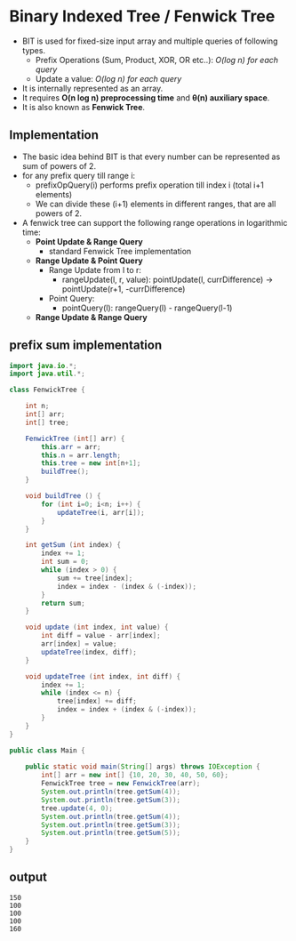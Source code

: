 # Binary Indexed Tree / Fenwick Tree
- BIT is used for fixed-size input array and multiple queries of following types.
    - Prefix Operations (Sum, Product, XOR, OR etc..): *O(log n) for each query*
    - Update a value: *O(log n) for each query*
- It is internally represented as an array.
- It requires **O(n log n) preprocessing time** and **θ(n) auxiliary space**.
- It is also known as **Fenwick Tree**.
  
## Implementation
  - The basic idea behind BIT is that every number can be represented as sum of powers of 2.
  - for any prefix query till range i:
    - prefixOpQuery(i) performs prefix operation till index i (total i+1 elements)
    - We can divide these (i+1) elements in different ranges, that are all powers of 2.
  - A fenwick tree can support the following range operations in logarithmic time:
    - **Point Update & Range Query**
        - standard Fenwick Tree implementation
    - **Range Update & Point Query**
        - Range Update from l to r:
            - rangeUpdate(l, r, value): pointUpdate(l, currDifference) -> pointUpdate(r+1, -currDifference)
        - Point Query:
            - pointQuery(l): rangeQuery(l) - rangeQuery(l-1)
    - **Range Update & Range Query**
    
## prefix sum implementation
```java
import java.io.*;
import java.util.*;

class FenwickTree {

	int n;
	int[] arr;
	int[] tree;

	FenwickTree (int[] arr) {
		this.arr = arr;
		this.n = arr.length;
		this.tree = new int[n+1];
		buildTree();
	}

	void buildTree () {
		for (int i=0; i<n; i++) {
			updateTree(i, arr[i]);
		}
	}

	int getSum (int index) {
		index += 1;
		int sum = 0;
		while (index > 0) {
			sum += tree[index];
			index = index - (index & (-index));
		}
		return sum;
	}

	void update (int index, int value) {
		int diff = value - arr[index];
		arr[index] = value;
		updateTree(index, diff);
	}

	void updateTree (int index, int diff) {
		index += 1;
		while (index <= n) {
			tree[index] += diff;
			index = index + (index & (-index));
		}
	}
}

public class Main {
	
	public static void main(String[] args) throws IOException {
		int[] arr = new int[] {10, 20, 30, 40, 50, 60};
		FenwickTree tree = new FenwickTree(arr);
		System.out.println(tree.getSum(4));
		System.out.println(tree.getSum(3));
		tree.update(4, 0);
		System.out.println(tree.getSum(4));
		System.out.println(tree.getSum(3));
		System.out.println(tree.getSum(5));
	}
}
```

## output
```
150
100
100
100
160
```
